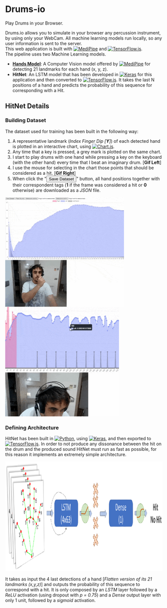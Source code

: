 # Drums-io
Play Drums in your Browser.

Drums.io allows you to simulate in your browser any percussion instrument, by using only your WebCam. All machine learning models run locally, so any user information is sent to the server.  
This web application is built with <a href="https://google.github.io/mediapipe/getting_started/javascript.html" target="_blank"><img alt="MediPipe" title="MediPipe" src="https://raw.githubusercontent.com/google/mediapipe/master/docs/images/mediapipe_small.png" height=15></a> and <a href=https://www.tensorflow.org/js target="_blank"><img alt="TensorFlow.js" title="TensorFlow.js" src="https://img.shields.io/static/v1?label=&message=Tensorflow.js&color=FF6000&logo=TensorFlow&logoColor=FFFFFF" height=18></a>.  
The pipeline uses two Machine Learning models.
<ul>
  <li> <a href="https://google.github.io/mediapipe/solutions/hands#javascript-solution-api" target="_blank"><b>Hands Model</b></a>: A Computer Vision model offered by <a href="https://google.github.io/mediapipe/getting_started/javascript.html" target="_blank"><img alt="MediPipe" title="MediPipe" src="https://raw.githubusercontent.com/google/mediapipe/master/docs/images/mediapipe_small.png" height=15></a> for detecting 21 landmarks for each hand (x, y, z).</li>
  <li> <b>HitNet</b>: An LSTM model that has been developed in <a href="https://keras.io/" target="_blank"><img alt="Keras" title="Keras" src="https://img.shields.io/badge/Keras-%23D00000.svg?style=flat&logo=Keras&logoColor=white" height=20></a> for this application and then converted to <a href=https://www.tensorflow.org/js target="_blank"><img alt="TensorFlow.js" title="TensorFlow.js" src="https://img.shields.io/static/v1?label=&message=Tensorflow.js&color=FF6000&logo=TensorFlow&logoColor=FFFFFF" height=18></a>. It takes the last N positions of a hand and predicts the probability of this sequence for corresponding with a Hit.</li>
</ul>


## HitNet Details

### Building Dataset

The dataset used for training has been built in the following way:
<ol>
  <li> A representative landmark (<i>Index Finger Dip [<b>Y</b>]</i>) of each detected hand is plotted in an interactive chart, using <a href=https://www.chartjs.org/ target="_blank"><img alt="Chart.js" title="Chart.js" src=https://img.shields.io/static/v1?label=&message=Chart.js&color=FF6384&logo=chart.js&logoColor=FFFFFF></a>.</li>
  <li> Any time that a key is pressed, a grey mark is plotted on the same chart. </li>
  <li> I start to play drums with one hand while pressing a key on the keyboard (with the other hand) every time that I beat an imaginary drum. [<b>Gif Left</b>]</li>
  <li> I use the mouse for selecting in the chart those points that should be considered as a hit. [<b>Gif Right</b>]</li>
  <li> When click the "<button>Save Dataset</button>" button, all hand positions together with their correspondent tags (<b>1</b> if the frame was considered a hit or <b>0</b> otherwise) are downloaded as a <i>JSON</i> file.</li>
</ol>
  <img alt="DatasetGeneration" title="DatasetGeneration" src="/documentation/DatasetGeneration.gif" height=350 align=left>
  <img alt="DataTag" title="DataTag" src="/documentation/DataTag.gif" height=350>
  
### Defining Architecture

HitNet has been built in <a href=https://www.python.org/ target="_blank"><img alt="Python" title="Python" src="https://img.shields.io/static/v1?label=&message=Python&color=3C78A9&logo=python&logoColor=FFFFFF" height=18></a>, using <a href="https://keras.io/" target="_blank"><img alt="Keras" title="Keras" src="https://img.shields.io/badge/Keras-%23D00000.svg?style=flat&logo=Keras&logoColor=white" height=20></a>, and then exported to <a href=https://www.tensorflow.org/js target="_blank"><img alt="TensorFlow.js" title="TensorFlow.js" src="https://img.shields.io/static/v1?label=&message=Tensorflow.js&color=FF6000&logo=TensorFlow&logoColor=FFFFFF" height=18></a>. In order to not produce any dissonance between the hit on the drum and the produced sound HitNet must run as fast as possible, for this reason it implements an extremely simple architecture.

<img alt="HitNet Architecture" title="HitNet Architecture" src="/documentation/HitNetArchitecture.png" height=350>

It takes as input the 4 last detections of a hand [<i>Flatten version of its 21 landmarks (x,y,z)</i>] and outputs the probability of this sequence to correspond with a hit. It is only composed by an <i>LSTM</i> layer followed by a <i>ReLU</i> activation (using dropout with <i>p = 0.75</i>) and a <i>Dense</i> output layer with only 1 unit, followed by a <i>sigmoid</i> activation.
